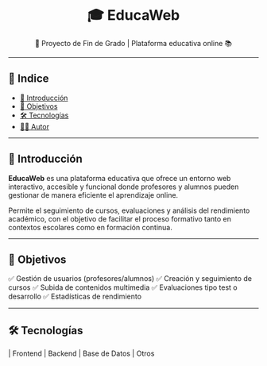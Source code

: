 <h1 align="center">🎓 EducaWeb</h1>

<p align="center">
  🚀 Proyecto de Fin de Grado | Plataforma educativa online 📚
</p>

<hr />

## 📌 Indice

- [📖 Introducción](#-introducción)
- [🎯 Objetivos](#-objetivos)
- [🛠️ Tecnologías](#-tecnologías)
- [👨‍💻 Autor](#-autor)

---

## 📖 Introducción

**EducaWeb** es una plataforma educativa que ofrece un entorno web interactivo, accesible y funcional donde profesores y alumnos pueden gestionar de manera eficiente el aprendizaje online. 

Permite el seguimiento de cursos, evaluaciones y análisis del rendimiento académico, con el objetivo de facilitar el proceso formativo tanto en contextos escolares como en formación continua.

---

## 🎯 Objetivos

✅ Gestión de usuarios (profesores/alumnos)
✅ Creación y seguimiento de cursos
✅ Subida de contenidos multimedia
✅ Evaluaciones tipo test o desarrollo
✅ Estadísticas de rendimiento

---

## 🛠️ Tecnologías

| Frontend        | Backend         | Base de Datos  | Otros         



